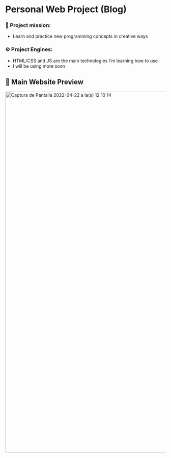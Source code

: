 # Personal Web Project (Blog)

### 🚀 Project mission:
- Learn and practice new programming concepts in creative ways

### ⚙️ Project Engines:
- HTML/CSS and JS are the main technologies I'm learning how to use
- I will be using more soon


## 🎨 Main Website Preview

<img width="1135" alt="Captura de Pantalla 2022-04-22 a la(s) 12 10 14" src="https://user-images.githubusercontent.com/98831593/164757240-c4744fdd-2d00-4ee8-9830-5ec128b9728b.png">

